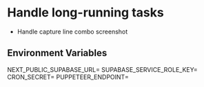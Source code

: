 # Handle long-running tasks

- Handle capture line combo screenshot

## Environment Variables

NEXT_PUBLIC_SUPABASE_URL=
SUPABASE_SERVICE_ROLE_KEY=
CRON_SECRET=
PUPPETEER_ENDPOINT=
